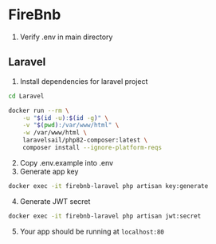 # FireBnb

1. Verify .env in main directory

## Laravel

1. Install dependencies for laravel project 
```bash
cd Laravel
```
```bash
docker run --rm \
    -u "$(id -u):$(id -g)" \
    -v "$(pwd):/var/www/html" \
    -w /var/www/html \
    laravelsail/php82-composer:latest \
    composer install --ignore-platform-reqs
```
2. Copy .env.example into .env
3. Generate app key 
```bash 
docker exec -it firebnb-laravel php artisan key:generate
```
4. Generate JWT secret
```bash
docker exec -it firebnb-laravel php artisan jwt:secret
```
5. Your app should be running at `localhost:80` 

